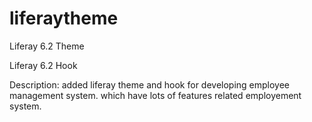 # liferaytheme
Liferay 6.2 Theme

Liferay 6.2 Hook 


Description: added liferay theme and hook for developing employee management system.
which have lots of features related employement system.
